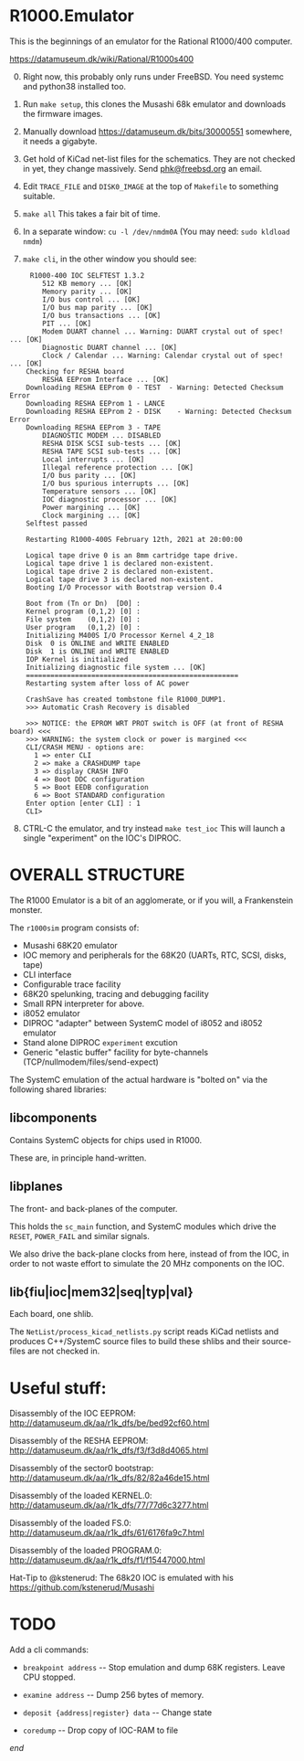 # R1000.Emulator

This is the beginnings of an emulator for the Rational R1000/400 computer.

https://datamuseum.dk/wiki/Rational/R1000s400

0. Right now, this probably only runs under FreeBSD.  You need systemc and python38 installed too.

1. Run `make setup`, this clones the Musashi 68k emulator and downloads the firmware images.

2. Manually download https://datamuseum.dk/bits/30000551 somewhere, it needs a gigabyte.

3. Get hold of KiCad net-list files for the schematics.  They are not checked in yet,
   they change massively.  Send phk@freebsd.org an email.

4. Edit `TRACE_FILE` and `DISK0_IMAGE` at the top of `Makefile` to something suitable.

5. `make all`  This takes a fair bit of time.

6. In a separate window: `cu -l /dev/nmdm0A`  (You may need: `sudo kldload nmdm`)

7. `make cli`, in the other window you should see:

```
     R1000-400 IOC SELFTEST 1.3.2
        512 KB memory ... [OK]
        Memory parity ... [OK]
        I/O bus control ... [OK]
        I/O bus map parity ... [OK]
        I/O bus transactions ... [OK]
        PIT ... [OK]
        Modem DUART channel ... Warning: DUART crystal out of spec! ... [OK]
        Diagnostic DUART channel ... [OK]
        Clock / Calendar ... Warning: Calendar crystal out of spec! ... [OK]
    Checking for RESHA board
        RESHA EEProm Interface ... [OK]
    Downloading RESHA EEProm 0 - TEST  - Warning: Detected Checksum Error
    Downloading RESHA EEProm 1 - LANCE
    Downloading RESHA EEProm 2 - DISK    - Warning: Detected Checksum Error
    Downloading RESHA EEProm 3 - TAPE
        DIAGNOSTIC MODEM ... DISABLED
        RESHA DISK SCSI sub-tests ... [OK]
        RESHA TAPE SCSI sub-tests ... [OK]
        Local interrupts ... [OK]
        Illegal reference protection ... [OK]
        I/O bus parity ... [OK]
        I/O bus spurious interrupts ... [OK]
        Temperature sensors ... [OK]
        IOC diagnostic processor ... [OK]
        Power margining ... [OK]
        Clock margining ... [OK]
    Selftest passed
    
    Restarting R1000-400S February 12th, 2021 at 20:00:00
    
    Logical tape drive 0 is an 8mm cartridge tape drive.
    Logical tape drive 1 is declared non-existent.
    Logical tape drive 2 is declared non-existent.
    Logical tape drive 3 is declared non-existent.
    Booting I/O Processor with Bootstrap version 0.4
    
    Boot from (Tn or Dn)  [D0] :
    Kernel program (0,1,2) [0] :
    File system    (0,1,2) [0] :
    User program   (0,1,2) [0] :
    Initializing M400S I/O Processor Kernel 4_2_18
    Disk  0 is ONLINE and WRITE ENABLED
    Disk  1 is ONLINE and WRITE ENABLED
    IOP Kernel is initialized
    Initializing diagnostic file system ... [OK]
    ====================================================
    Restarting system after loss of AC power
    
    CrashSave has created tombstone file R1000_DUMP1.
    >>> Automatic Crash Recovery is disabled
     
    >>> NOTICE: the EPROM WRT PROT switch is OFF (at front of RESHA board) <<<
    >>> WARNING: the system clock or power is margined <<<
    CLI/CRASH MENU - options are:
      1 => enter CLI
      2 => make a CRASHDUMP tape
      3 => display CRASH INFO
      4 => Boot DDC configuration
      5 => Boot EEDB configuration
      6 => Boot STANDARD configuration
    Enter option [enter CLI] : 1
    CLI>

```

8. CTRL-C the emulator, and try instead `make test_ioc` This will launch a single
   "experiment" on the IOC's DIPROC.

# OVERALL STRUCTURE

The R1000 Emulator is a bit of an agglomerate, or if you will, a Frankenstein monster.

The `r1000sim` program consists of:

* Musashi 68K20 emulator
* IOC memory and peripherals for the 68K20 (UARTs, RTC, SCSI, disks, tape)
* CLI interface
* Configurable trace facility
* 68K20 spelunking, tracing and debugging facility
* Small RPN interpreter for above.
* i8052 emulator
* DIPROC "adapter" between SystemC model of i8052 and i8052 emulator
* Stand alone DIPROC `experiment` excution
* Generic "elastic buffer" facility for byte-channels (TCP/nullmodem/files/send-expect)

The SystemC emulation of the actual hardware is "bolted on" via the following
shared libraries:

## libcomponents

Contains SystemC objects for chips used in R1000.

These are, in principle hand-written.

## libplanes

The front- and back-planes of the computer.

This holds the `sc_main` function, and SystemC modules which
drive the `RESET`, `POWER_FAIL` and similar signals.

We also drive the back-plane clocks from here, instead of
from the IOC, in order to not waste effort to simulate
the 20 MHz components on the IOC.

## lib{fiu|ioc|mem32|seq|typ|val}

Each board, one shlib.

The `NetList/process_kicad_netlists.py` script reads KiCad
netlists and produces C++/SystemC source files to build
these shlibs and their source-files are not checked in.


# Useful stuff:

Disassembly of the IOC EEPROM: http://datamuseum.dk/aa/r1k_dfs/be/bed92cf60.html

Disassembly of the RESHA EEPROM: http://datamuseum.dk/aa/r1k_dfs/f3/f3d8d4065.html

Disassembly of the sector0 bootstrap: http://datamuseum.dk/aa/r1k_dfs/82/82a46de15.html

Disassembly of the loaded KERNEL.0: http://datamuseum.dk/aa/r1k_dfs/77/77d6c3277.html

Disassembly of the loaded FS.0: http://datamuseum.dk/aa/r1k_dfs/61/6176fa9c7.html

Disassembly of the loaded PROGRAM.0: http://datamuseum.dk/aa/r1k_dfs/f1/f15447000.html

Hat-Tip to @kstenerud: The 68k20 IOC is emulated with his https://github.com/kstenerud/Musashi

# TODO

Add a cli commands:

* `breakpoint address` -- Stop emulation and dump 68K registers.  Leave CPU stopped.

* `examine address` -- Dump 256 bytes of memory.

* `deposit {address|register} data` -- Change state	

* `coredump` -- Drop copy of IOC-RAM to file

*end*
